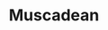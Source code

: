 ---
abv: 9.0%
alt:
availability: Keg
bitterness: 
description:
gravity: 
hops: 
img: muscadean.jpg
layout: beer
malt: 
modal-id: muscadean
title:  Muscadean
on-tap: yup
sourness: 
style: Imperial Red Ale
---
